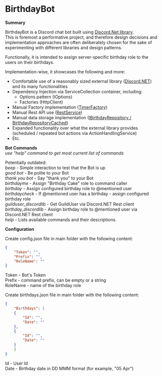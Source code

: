 # BirthdayBot  
  
**Summary**  
  
BirthdayBot is a Discord chat bot built using [Discord.Net library](https://github.com/discord-net/Discord.Net).  
This is foremost a performative project, and therefore design decisions and implementation approaches are often deliberately chosen for the sake of experimenting with different libraries and design patterns.    
  
Functionally, it is intended to assign server-specific birthday role to the users on their birthdays.  
  
Implementation-wise, it showcases the following and more:  
- Comfortable use of a reasonably sized external library ([Discord.NET](https://github.com/discord-net/Discord.Net)) and its many functionalities  
- Dependency Injection via ServiceCollection container, including:   
  - Options pattern (IOptions)  
  - Factories (HttpClient)  
- Manual Factory implementation ([TimerFactory](BirthdayBotSource/Services/TimerFactory.cs))  
- Manual Rest API use ([RestService](BirthdayBotSource/Services/RestService.cs))  
- Manual data storage implementation ([IBirthdayRepository / BirthdayRepositoryCached](../../tree/master/BirthdayBotSource/Data))  
- Expanded functionality over what the external library provides (scheduled / repeated bot actions via ActionHandlingService)  
- Etc.  
  
**Bot Commands**  
*use "help" command to get most current list of commands*  
  
Potentially outdated:  
*beep* - Simple interaction to test that the Bot is up  
*good bot* - Be polite to your Bot  
*thank you bot* - Say "thank you" to your Bot  
*birthdayme* - Assign "Birthday Cake" role to command caller  
*birthday* - Assign configured birthday role to @mentioned user  
*birthdaycheck* - If @mentioned user has a birthday - assign configured birthday role  
*guilduser_discordlib* - Get GuildUser via Discord.NET Rest client  
*birthday_discordlib* - Assign birthday role to @mentioned user via Discord.NET Rest client  
*help* - Lists available commands and their descriptions.  
   
**Configuration**  
  
Create config.json file in main folder with the following content:  
```json  
{  
    "Token": "",  
    "Prefix": "",  
    "RoleName": ""  
}  
```  
  
Token - Bot's Token  
Prefix - command prefix, can be empty or a string  
RoleName - name of the birthday role  
  
Create birthdays.json file in main folder with the following content:  
```json  
{  
    "Birthdays": [  
    {  
        "Id": "",  
        "Date": ""  
    },  
    {  
        "Id": "",  
        "Date": ""  
    }  
    ]  
}  
```  
  
Id - User Id  
Date - Birthday date in DD MMM format (for example, "05 Apr")  